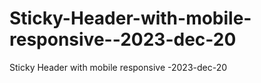 # Sticky-Header-with-mobile-responsive--2023-dec-20
Sticky Header with  mobile responsive -2023-dec-20
